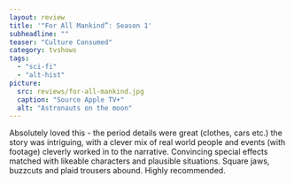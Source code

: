 ```yaml
---
layout: review
title: '"For All Mankind”: Season 1'
subheadline: ""
teaser: "Culture Consumed"
category: tvshows
tags:
  - "sci-fi"
  - "alt-hist"
picture:
  src: reviews/for-all-mankind.jpg
  caption: "Source Apple TV+"
  alt: "Astronauts on the moon"
---
```

Absolutely loved this - the period details were great (clothes, cars etc.) the story was intriguing, with a clever mix of real world people and events (with footage) cleverly worked in to the narrative. Convincing special effects matched with likeable characters and plausible situations. Square jaws, buzzcuts and plaid trousers abound. Highly recommended.